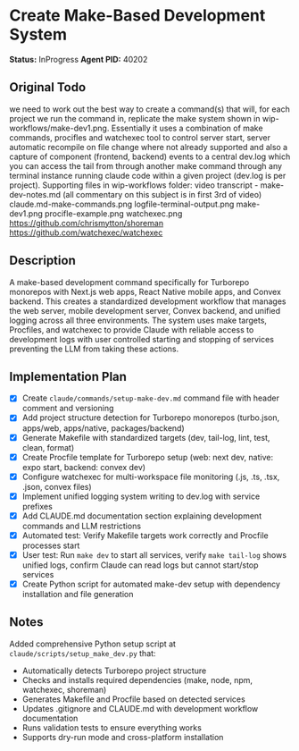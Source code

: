 # Create Make-Based Development System
**Status:** InProgress
**Agent PID:** 40202

## Original Todo
we need to work out the best way to create a command(s) that will, for each project we run the command in, replicate the make system shown in wip-workflows/make-dev1.png. Essentially it uses a combination of make commands, procifles and watchexec tool to control server start, server automatic recompile on file change where not already supported and also a capture of component (frontend, backend) events to a central dev.log which you can access the tail from through another make command through any terminal instance running claude code within a given project (dev.log is per project). Supporting files in wip-workflows folder:
  video transcript - make-dev-notes.md (all commentary on this subject is in first 3rd of video)
  claude.md-make-commands.png
  logfile-terminal-output.png
  make-dev1.png
  procifle-example.png
  watchexec.png
  https://github.com/chrismytton/shoreman
  https://github.com/watchexec/watchexec

## Description
A make-based development command specifically for Turborepo monorepos with Next.js web apps, React Native mobile apps, and Convex backend. This creates a standardized development workflow that manages the web server, mobile development server, Convex backend, and unified logging across all three environments. The system uses make targets, Procfiles, and watchexec to provide Claude with reliable access to development logs with user controlled starting and stopping of services preventing the LLM from taking these actions.

## Implementation Plan
- [x] Create `claude/commands/setup-make-dev.md` command file with header comment and versioning
- [x] Add project structure detection for Turborepo monorepos (turbo.json, apps/web, apps/native, packages/backend)
- [x] Generate Makefile with standardized targets (dev, tail-log, lint, test, clean, format)
- [x] Create Procfile template for Turborepo setup (web: next dev, native: expo start, backend: convex dev)
- [x] Configure watchexec for multi-workspace file monitoring (.js, .ts, .tsx, .json, convex files)
- [x] Implement unified logging system writing to dev.log with service prefixes
- [x] Add CLAUDE.md documentation section explaining development commands and LLM restrictions
- [x] Automated test: Verify Makefile targets work correctly and Procfile processes start
- [x] User test: Run `make dev` to start all services, verify `make tail-log` shows unified logs, confirm Claude can read logs but cannot start/stop services
- [x] Create Python script for automated make-dev setup with dependency installation and file generation

## Notes
Added comprehensive Python setup script at `claude/scripts/setup_make_dev.py` that:
- Automatically detects Turborepo project structure
- Checks and installs required dependencies (make, node, npm, watchexec, shoreman)
- Generates Makefile and Procfile based on detected services
- Updates .gitignore and CLAUDE.md with development workflow documentation
- Runs validation tests to ensure everything works
- Supports dry-run mode and cross-platform installation